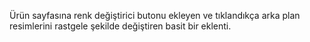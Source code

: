 Ürün sayfasına renk değiştirici butonu ekleyen ve tıklandıkça arka plan resimlerini rastgele şekilde değiştiren basit bir eklenti.
